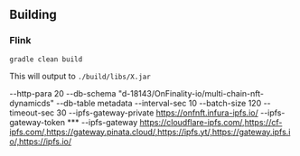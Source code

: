 

## Building

### Flink

`gradle clean build`

This will output to `./build/libs/X.jar`

--http-para 20 
--db-schema "d-18143/OnFinality-io/multi-chain-nft-dynamicds" 
--db-table metadata 
--interval-sec 10 
--batch-size 120 
--timeout-sec 30 
--ipfs-gateway-private https://onfnft.infura-ipfs.io/ 
--ipfs-gateway-token *** 
--ipfs-gateway https://cloudflare-ipfs.com/,https://cf-ipfs.com/,https://gateway.pinata.cloud/,https://ipfs.yt/,https://gateway.ipfs.io/,https://ipfs.io/

